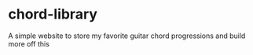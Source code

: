 # chord-library
A simple website to store my favorite guitar chord progressions and build more off this
